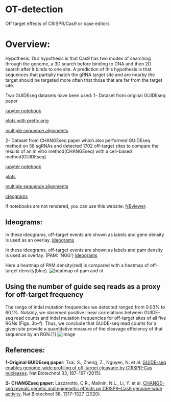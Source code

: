 # OT-detection
Off target effects of CRISPR/Cas9 or base editors



# Overview:
Hypothesis: Our hypothesis is that Cas9 has two modes of searching through the genome, a 3D search before binding to DNA and then 2D search after it binds to one site. A prediction of this hypothesis is that sequences that partially match the gRNA target site and are nearby the target should be targeted more often that those that are far from the target site.

Two GUIDEseq datasets have been used:
1- Dataset from original GUIDEseq paper 

[jupyter notebook](https://github.com/sadegh-rizi/OT-detection/blob/main/guide-seq/original-guideseq.ipynb)

[plots with prefix orig](https://github.com/sadegh-rizi/OT-detection/tree/main/guide-seq/plots)

[multiple sequence alignments](https://github.com/sadegh-rizi/OT-detection/tree/main/guide-seq/OT-msa)

2- Dataset from CHANGEseq paper which also performed GUIDEseq method on 58 sgRNAs and detected 1702 off-target sites to compare the results of an in vitro method(CHANGEseq) with a cell-based method(GUIDEseq)

[jupyter notebook](https://github.com/sadegh-rizi/OT-detection/blob/main/guide-seq/guideseq.ipynb)

[plots](https://github.com/sadegh-rizi/OT-detection/tree/main/guide-seq/plots)

[multiple sequence alignments](https://github.com/sadegh-rizi/OT-detection/tree/main/guide-seq/OT-msa)

[ideograms](https://github.com/sadegh-rizi/OT-detection/blob/main/guide-seq/ideograms)


If notebooks are not rendered, you can use this website: [NBviewer](https://nbviewer.org/).


## Ideograms:
In these ideograms, off-target events are shown as labels and gene density is used as an overlay.
[ideograms](https://github.com/sadegh-rizi/OT-detection/blob/main/guide-seq/ideograms)

In these ideograms, off-target events are shown as labels and pam density is used as overlay. (PAM: 'NGG')
[ideograms](https://github.com/sadegh-rizi/OT-detection/blob/main/guide-seq/ideograms_w100000)

Here a heatmap of PAM density(red) is compared with a heatmap of off-target density(blue).
![heatmap of pam and ot](https://github.com/sadegh-rizi/OT-detection/blob/main/guide-seq/ideograms?raw=true "PAM density against off-target density")


## Using the number of guide seq reads as a proxy for off-target frequency 
The range of indel mutation frequencies we detected ranged from 0.03% to 60.1%. Notably, we observed positive linear correlations between GUIDE-seq read counts and indel mutation frequencies for off-target sites of all five RGNs (Figs. 3b–f). Thus, we conclude that GUIDE-seq read counts for a given site provide a quantitative measure of the cleavage efficiency of that sequence by an RGN.[1] 
![image](https://github.com/sadegh-rizi/OT-detection/assets/42430383/618ef25c-cf14-41b0-90d5-7fc2569e17bf)

## References:
**1-Original GUIDEseq paper:**
Tsai, S., Zheng, Z., Nguyen, N. et al. [GUIDE-seq enables genome-wide profiling of off-target cleavage by CRISPR-Cas nucleases](https://www.nature.com/articles/nbt.3117). Nat Biotechnol 33, 187–197 (2015). 

**2- CHANGEseq paper:** 
Lazzarotto, C.R., Malinin, N.L., Li, Y. et al. [CHANGE-seq reveals genetic and epigenetic effects on CRISPR–Cas9 genome-wide activity.](https://www.nature.com/articles/s41587-020-0555-7) Nat Biotechnol 38, 1317–1327 (2020). 

